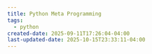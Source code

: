 ```yaml
---
title: Python Meta Programming
tags:
  - python
created-date: 2025-09-11T17:26:04-04:00
last-updated-date: 2025-10-15T23:33:11-04:00
---
```

